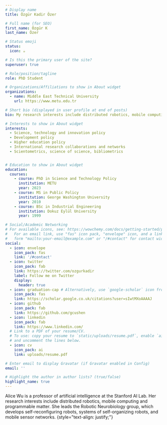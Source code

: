 ```yaml
---
# Display name
title: Özgür Kadir Özer

# Full name (for SEO)
first_name: Özgür K
last_name: Özer

# Status emoji
status:
  icon: ☕️

# Is this the primary user of the site?
superuser: true

# Role/position/tagline
role: PhD Student

# Organizations/Affiliations to show in About widget
organizations:
  - name: Middle East Technical University
    url: https://www.metu.edu.tr

# Short bio (displayed in user profile at end of posts)
bio: My research interests include distributed robotics, mobile computing and programmable matter.

# Interests to show in About widget
interests:
  - Science, technology and innovation policy
  - Development policy
  - Higher education policy
  - International research collaborations and networks
  - Scientometrics, science of science, bibliometrics


# Education to show in About widget
education:
  courses:
    - course: PhD in Science and Technology Policy
      institution: METU
      year: 2023
    - course: MS in Public Policy
      institution: George Washington University
      year: 2010
    - course: BSc in Industrial Engineering
      institution: Dokuz Eylül University
      year: 1999

# Social/Academic Networking
# For available icons, see: https://wowchemy.com/docs/getting-started/page-builder/#icons
#   For an email link, use "fas" icon pack, "envelope" icon, and a link in the
#   form "mailto:your-email@example.com" or "/#contact" for contact widget.
social:
  - icon: envelope
    icon_pack: fas
    link: '/#contact'
  - icon: twitter
    icon_pack: fab
    link: https://twitter.com/ozgurkadir
    label: Follow me on Twitter
    display:
      header: true
  - icon: graduation-cap # Alternatively, use `google-scholar` icon from `ai` icon pack
    icon_pack: fas
    link: https://scholar.google.co.uk/citations?user=sIwtMXoAAAAJ
  - icon: github
    icon_pack: fab
    link: https://github.com/gcushen
  - icon: linkedin
    icon_pack: fab
    link: https://www.linkedin.com/
  # Link to a PDF of your resume/CV.
  # To use: copy your resume to `static/uploads/resume.pdf`, enable `ai` icons in `params.yaml`,
  # and uncomment the lines below.
  - icon: cv
    icon_pack: ai
    link: uploads/resume.pdf

# Enter email to display Gravatar (if Gravatar enabled in Config)
email: ''

# Highlight the author in author lists? (true/false)
highlight_name: true
---
```


Alice Wu is a professor of artificial intelligence at the Stanford AI Lab. Her research interests include distributed robotics, mobile computing and programmable matter. She leads the Robotic Neurobiology group, which develops self-reconfiguring robots, systems of self-organizing robots, and mobile sensor networks.
{style="text-align: justify;"}
